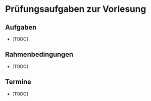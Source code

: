 # Prüfungsaufgaben zur Vorlesung

## Aufgaben
- [TODO]

## Rahmenbedingungen
- [TODO]

## Termine
- [TODO]
